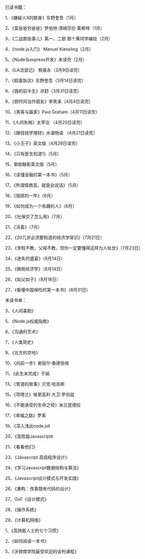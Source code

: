 已读书籍：

1、《嫌疑人X的献身》东野奎吾（1月）

2、《富爸爸穷爸爸》罗伯特·清崎莎伦·莱希特（1月）

3、《二战那些事儿》第一、二部 那个黄同学编绘（2月）

4、《node.js入门》 Manuel Kiessling（2月）

5、《Node与express开发》未读完（2月）

6、《LA流浪记》 蔡康永（3月9日读完）

7、《假面饭店》东野奎吾（3月14日读完）

8、《我的前半生》亦舒（3月31日读完）

9、《把时间当作朋友》李笑来（4月4日读完）

10、《黑客与画家》Paul Graham（4月11日读完）

11、《人间失格》太宰治 （4月20日读完）

12、《跟钱钱学理财》水湄物语 （4月21日读完）

13、《小王子》英文版（4月28日读完）

14、《只有医生知道1》（5月）

15、歌剧魅影英文版（5月）

16、《读懂金融的第一本书》（5月）

17、《所谓情商高，就是会说话》（5月）

18、《独居的一年》（6月）

19、《如何成为一个有趣的人》（6月）

20、《社保交了怎么用》（7月）

21、《活着》（7月）

22、《20几岁必须要知道的经济学常识》（7月21日）

23、《学校不教，父母不教，但你一定要懂得这样为人处世》（7月23日）

24、《迷失的盛宴》（8月14日）

25、《微观经济学》（8月14日）

26、《如父如子》（8月18日）

27、《看懂中国保险的第一本书》（8月31日）

未读书单：

3、《人间喜剧》

5、《Node.js权威指南》

6、《沟通的艺术》

7、《人类简史》

9、《北方的空地》

10、《向前一步》谢丽尔·桑德伯格

11、《此生未完成》于娟

13、《管道的故事》贝克·哈吉斯

15、《项塔兰》格里高利·大卫·罗伯兹

16、《不能承受的生命之轻》米兰昆德拉

17、《幸福之路》罗素

19、《深入浅出node.js》

20、《高性能Javascript》

21、《看看他们》

23、《Javascript 高级程序设计》

24、《学习Javascript数据结构与算法》

25、《Javascript设计模式与开发实践》

26、《重构：改善既有代码的设计》

27、GoF《设计模式》

28、《操作系统》

29、《计算机网络》

1、《高效能人士的七个习惯》

2、《如何阅读一本书》

5、《沃顿商学院最受欢迎的谈判课程》

